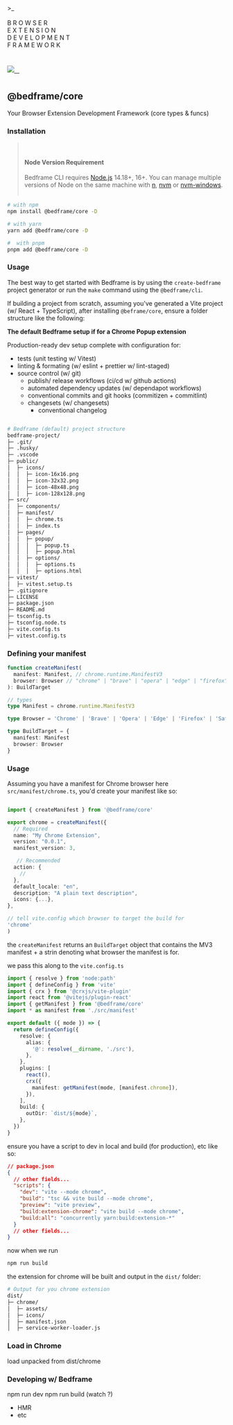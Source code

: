<div>
  >_<br />
  <br />
  B R O W S E R<br />
  E X T E N S I O N<br />
  D E V E L O P M E N T<br />
  F R A M E W O R K<br />
</div>

#

<p align="left">
  <a aria-label="Bedframe logo" href="https://bedframe.dev">
    <img src="https://img.shields.io/badge/BEDFRAME-7a46fc.svg?style=for-the-badge&logo=Bedframe&labelColor=CCC">
  </a>
  <a aria-label="@bedframe/core - NPM version" href="https://www.npmjs.com/package/@bedframe/core">
    <img alt="" src="https://img.shields.io/npm/v/@bedframe/core.svg?style=for-the-badge&labelColor=000000">
  </a>
  <a aria-label="@bedframe/cli - NPM version" href="https://www.npmjs.com/package/@bedframe/cli">
    <img alt="" src="https://img.shields.io/npm/v/@bedframe/cli.svg?style=for-the-badge&labelColor=000000">
  </a>
  <a aria-label="License" href="https://github.com/nyaggah/bedframe/blob/main/LICENSE">
    <img alt="" src="https://img.shields.io/npm/l/next.svg?style=for-the-badge&labelColor=000000">
  </a>
</p>

#

## **@bedframe/core**

Your Browser Extension Development Framework (core types &amp; funcs)

### Installation

<blockquote>
  <br />
  <h4><strong>Node Version Requirement</strong></h4>  
  Bedframe CLI requires <a href="https://nodejs.org/" target="_blank" rel="noopener noreferrer">Node.js</a> 14.18+, 16+. You can manage multiple versions of Node on the same machine with <a href="https://github.com/tj/n" target="_blank" rel="noopener noreferrer">n</a>, <a href="https://github.com/creationix/nvm" target="_blank" rel="noopener noreferrer">nvm</a> or <a href="https://github.com/coreybutler/nvm-windows" target="_blank" rel="noopener noreferrer">nvm-windows</a>.
  <br /><br />
</blockquote>

```bash
# with npm
npm install @bedframe/core -D

# with yarn
yarn add @bedframe/core -D

#  with pnpm
pnpm add @bedframe/core -D
```

### Usage

The best way to get started with Bedframe is by using the `create-bedframe` project generator or run the `make` command using the `@bedframe/cli`.

If building a project from scratch, assuming you've generated a Vite project (w/ React + TypeScript), after installing `@beframe/core`, ensure a folder structure like the following:

**The default Bedframe setup if for a Chrome Popup extension**

Production-ready dev setup complete with configuration for:

- tests (unit testing w/ Vitest)
- linting & formating (w/ eslint + prettier w/ lint-staged)
- source control (w/ git)
  - publish/ release workflows (ci/cd w/ github actions)
  - automated dependency updates (w/ dependapot workflows)
  - conventional commits and git hooks (commitizen + commitlint)
  - changesets (w/ changesets)
    - conventional changelog

```bash

# Bedframe (default) project structure
bedframe-project/
├─ .git/
├─ .husky/
├─ .vscode
├─ public/
│  ├─ icons/
│  │  ├─ icon-16x16.png
│  │  ├─ icon-32x32.png
│  │  ├─ icon-48x48.png
│  │  ├─ icon-128x128.png
├─ src/
│  ├─ components/
│  ├─ manifest/
│  │  ├─ chrome.ts
│  │  ├─ index.ts
│  ├─ pages/
│  │  ├─ popup/
│  │  │  ├─ popup.ts
│  │  │  ├─ popup.html
│  │  ├─ options/
│  │  │  ├─ options.ts
│  │  │  ├─ options.html
├─ vitest/
│  ├─ vitest.setup.ts
├─ .gitignore
├─ LICENSE
├─ package.json
├─ README.md
├─ tsconfig.ts
├─ tsconfig.node.ts
├─ vite.config.ts
├─ vitest.config.ts
```

### Defining your manifest

```typescript
function createManifest(
  manifest: Manifest, // chrome.runtime.ManifestV3
  browser: Browser // "chrome" | "brave" | "opera" | "edge" | "firefox" | "safari"
): BuildTarget
```

```typescript
// types
type Manifest = chrome.runtime.ManifestV3

type Browser = 'Chrome' | 'Brave' | 'Opera' | 'Edge' | 'Firefox' | 'Safari'

type BuildTarget = {
  manifest: Manifest
  browser: Browser
}
```

### Usage

Assuming you have a manifest for Chrome browser here `src/manifest/chrome.ts`, you'd create your manifest like so:

```typescript

import { createManifest } from '@bedframe/core'

export chrome = createManifest({
  // Required
  name: "My Chrome Extension",
  version: "0.0.1",
  manifest_version: 3,

   // Recommended
  action: {
    //
  },
  default_locale: "en",
  description: "A plain text description",
  icons: {...},
},

// tell vite.config which browser to target the build for
'chrome'
)

```

the `createManifest` returns an `BuildTarget` object that contains the MV3 manifest + a strin denoting what browser the manifest is for.

we pass this along to the `vite.config.ts`

```typescript
import { resolve } from 'node:path'
import { defineConfig } from 'vite'
import { crx } from '@crxjs/vite-plugin'
import react from '@vitejs/plugin-react'
import { getManifest } from '@bedframe/core'
import * as manifest from './src/manifest'

export default ({ mode }) => {
  return defineConfig({
    resolve: {
      alias: {
        '@': resolve(__dirname, './src'),
      },
    },
    plugins: [
      react(),
      crx({
        manifest: getManifest(mode, [manifest.chrome]),
      }),
    ],
    build: {
      outDir: `dist/${mode}`,
    },
  })
}
```

ensure you have a script to dev in local and build (for production), etc like so:

```json
// package.json
{
  // other fields...
  "scripts": {
    "dev": "vite --mode chrome",
    "build": "tsc && vite build --mode chrome",
    "preview": "vite preview",
    "build:extension-chrome": "vite build --mode chrome",
    "build:all": "concurrently yarn:build:extension-*"
  }
  // other fields...
}
```

now when we run

```bash
npm run build
```

the extension for chrome will be built and output in the `dist/` folder:

```bash
# Output for you chrome extension
dist/
├─ chrome/
│  ├─ assets/
│  ├─ icons/
│  ├─ manifest.json
│  ├─ service-worker-loader.js
```

### Load in Chrome

load unpacked from dist/chrome

### Developing w/ Bedframe

npm run dev
npm run build (watch ?)

- HMR
- etc
